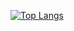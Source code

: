 [![Top Langs](https://github-readme-stats.vercel.app/api/top-langs/?username=chentianyuan&hide=html)](https://github.com/chentianyuan/github-readme-stats)

